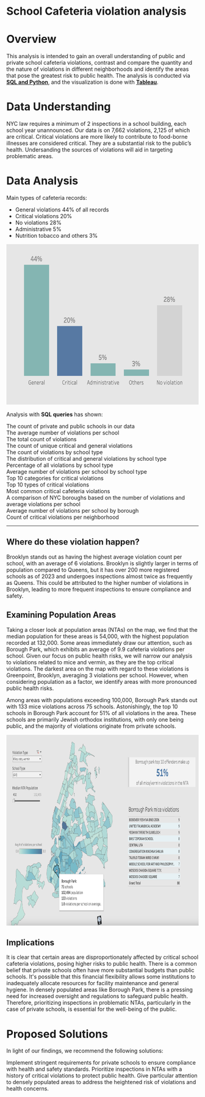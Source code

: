 # School Cafeteria violation analysis


# Overview

This analysis is intended to gain an overall understanding of public and private school cafeteria violations, contrast and compare the quantity and the nature of violations in different neighborhoods and identify the areas that pose the greatest risk to public health. The analysis is conducted via **[SQL and Python](https://github.com/feelgd777/SQL_repo/blob/main/School%20cafeteria%20violations.ipynb)**, and the visualization is done with **[Tableau](https://public.tableau.com/views/Cafeteriaviolations/Dashboard3?:language=en-US&:display_count=n&:origin=viz_share_link)**.


# Data Understanding

NYC law requires a minimum of 2 inspections in a school building, each school year unannounced.
Our data is on 7,662 violations, 2,125 of which are critical. Critical violations are more likely to contribute to food-borne illnesses are considered critical. 
They are a substantial risk to the public’s health. Undersanding the sources of violations will aid in targeting problematic areas.


# Data Analysis

Main types of cafeteria records: 

* General violations 44% of all records
* Critical violations 20% 
* No violations 28%
* Administrative 5% 
* Nutrition tobacco and others 3%


<img src="./visualizations/cafeteria-violations/violations.png" width="650" height="420">
  
Analysis with **SQL queries** has shown:

The count of private and public schools in our data  
The average number of violations per school  
The total count of violations  
The count of unique critical and general violations  
The count of violations by school type  
The distribution of critical and general violations by school type   
Percentage of all violations by school type  
Average number of violations per school by school type  
Top 10 categories for critical violations  
Top 10 types of critical violations  
Most common critical cafeteria violations  
A comparison of NYC boroughs based on the number of violations and average violations per school  
Average number of violations per school by borough  
Count of critical violations per neighborhood  
_____________________________________

## Where do these violation happen?

Brooklyn stands out as having the highest average violation count per school, with an average of 6 violations. Brooklyn is slightly larger in terms of population compared to Queens, but it has over 200 more registered schools as of 2023 and undergoes inspections almost twice as frequently as Queens. This could be attributed to the higher number of violations in Brooklyn, leading to more frequent inspections to ensure compliance and safety.

## Examining Population Areas

Taking a closer look at population areas (NTAs) on the map, we find that the median population for these areas is 54,000, with the highest population recorded at 132,000.
Some areas immediately draw our attention, such as Borough Park, which exhibits an average of 9.9 cafeteria violations per school. Given our focus on public health risks, we will narrow our analysis to violations related to mice and vermin, as they are the top critical violations. The darkest area on the map with regard to these violations is Greenpoint, Brooklyn, averaging 3 violations per school. However, when considering population as a factor, we identify areas with more pronounced public health risks.

Among areas with populations exceeding 100,000, Borough Park stands out with 133 mice violations across 75 schools. Astonishingly, the top 10 schools in Borough Park account for 51% of all violations in the area. These schools are primarily Jewish orthodox institutions, with only one being public, and the majority of violations originate from private schools.

<img src="./visualizations/cafeteria-violations/Tableau-screen.png" width="900" height="500">

## Implications
It is clear that certain areas are disproportionately affected by critical school cafeteria violations, posing higher risks to public health. There is a common belief that private schools often have more substantial budgets than public schools. It's possible that this financial flexibility allows some institutions to inadequately allocate resources for facility maintenance and general hygiene. In densely populated areas like Borough Park, there is a pressing need for increased oversight and regulations to safeguard public health. Therefore, prioritizing inspections in problematic NTAs, particularly in the case of private schools, is essential for the well-being of the public.

# Proposed Solutions
In light of our findings, we recommend the following solutions:

Implement stringent requirements for private schools to ensure compliance with health and safety standards.
Prioritize inspections in NTAs with a history of critical violations to protect public health.
Give particular attention to densely populated areas to address the heightened risk of violations and health concerns.

